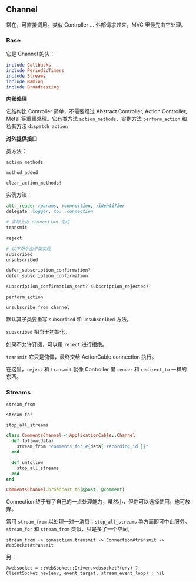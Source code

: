 ## Channel

常在，可直接调用。类似 Controller ... 外部请求过来，MVC 里最先由它处理。

### Base

它是 Channel 的头：

```ruby
include Callbacks
include PeriodicTimers
include Streams
include Naming
include Broadcasting
```

**内部处理**

它结构比 Controller 简单，不需要经过 Abstract Controller, Action Controller, Metal 等重重处理。它有类方法 `action_methods`、实例方法 `perform_action` 和私有方法 `dispatch_action`

**对外提供接口**

类方法：

```
action_methods
```

```
method_added

clear_action_methods!
```

实例方法：

```ruby
attr_reader :params, :connection, :identifier
delegate :logger, to: :connection
```

```ruby
# 实际上由 connection 完成
transmit

reject

# 以下两个由子类实现
subscribed
unsubscribed

defer_subscription_confirmation?
defer_subscription_confirmation!

subscription_confirmation_sent? subscription_rejected?
```

```
perform_action

unsubscribe_from_channel
```

默认其子类要重写 `subscribed` 和 `unsubscribed` 方法。

`subscribed` 相当于初始化。

如果不允许订阅，可以用 `reject` 进行拒绝。

`transmit` 它只是傀儡，最终交给 ActionCable.connection 执行。

在这里，`reject` 和 `transmit` 就像 Controller 里 `render` 和 `redirect_to` 一样的东西。

### Streams

```
stream_from

stream_for

stop_all_streams
```

```ruby
class CommentsChannel < ApplicationCable::Channel
  def follow(data)
    stream_from "comments_for_#{data['recording_id']}"
  end

  def unfollow
    stop_all_streams
  end
end

CommentsChannel.broadcast_to(@post, @comment)
```

Connection 终于有了自己的一点处理能力，虽然小，但你可以选择使用，也可放弃。

常用 `stream_from` 以处理一对一消息；`stop_all_streams` 单方面即可中止服务。`stream_for` 和 `stream_from` 类似，只是多了一个空间。

```
stream_from -> connection.transmit -> Connection#transmit -> WebSocket#transmit
```

另：

```
@websocket = ::WebSocket::Driver.websocket?(env) ? ClientSocket.new(env, event_target, stream_event_loop) : nil
```
